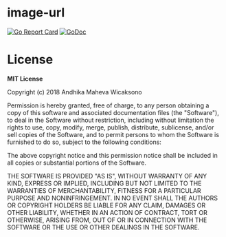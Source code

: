 # image-url

[![Go Report Card](https://goreportcard.com/badge/github.com/andhikamaheva/image-url)](https://goreportcard.com/report/github.com/andhikamaheva/image-url) [![GoDoc](https://godoc.org/github.com/andhikamaheva/image-url?status.svg)](https://godoc.org/github.com/andhikamaheva/image-url)


# License
**MIT License**

Copyright (c) 2018 Andhika Maheva Wicaksono

Permission is hereby granted, free of charge, to any person obtaining a copy
of this software and associated documentation files (the "Software"), to deal
in the Software without restriction, including without limitation the rights
to use, copy, modify, merge, publish, distribute, sublicense, and/or sell
copies of the Software, and to permit persons to whom the Software is
furnished to do so, subject to the following conditions:

The above copyright notice and this permission notice shall be included in all
copies or substantial portions of the Software.

THE SOFTWARE IS PROVIDED "AS IS", WITHOUT WARRANTY OF ANY KIND, EXPRESS OR
IMPLIED, INCLUDING BUT NOT LIMITED TO THE WARRANTIES OF MERCHANTABILITY,
FITNESS FOR A PARTICULAR PURPOSE AND NONINFRINGEMENT. IN NO EVENT SHALL THE
AUTHORS OR COPYRIGHT HOLDERS BE LIABLE FOR ANY CLAIM, DAMAGES OR OTHER
LIABILITY, WHETHER IN AN ACTION OF CONTRACT, TORT OR OTHERWISE, ARISING FROM,
OUT OF OR IN CONNECTION WITH THE SOFTWARE OR THE USE OR OTHER DEALINGS IN THE
SOFTWARE.
